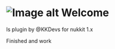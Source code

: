 # ![Image alt](https://github.com/KKDevelop/Welcome/blob/master/Images/icon.png) Welcome
Is plugin by @KKDevs for nukkit 1.x

Finished and work
